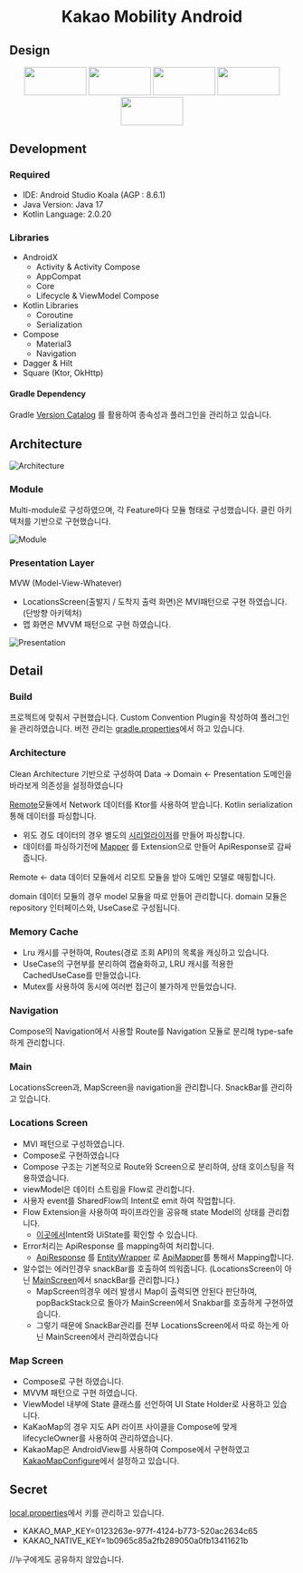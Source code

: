 <h1 align="center"> Kakao Mobility Android </h1>

## Design

<p align ="center">
 <img alt="" src ="/document/screen/splash.png" width="110" height="50" />
 <img alt="" src ="/document/screen/홈.png" width="110" height="50" />
 <img alt="" src ="/document/screen/홈-1.png" width="110" height="50" />
 <img alt="" src ="/document/screen/홈-2.png" width="110" height="50" />
 <img alt="" src ="/document/screen/지도.png" width="110" height="50" />
</p>

## Development

### Required

- IDE: Android Studio Koala (AGP : 8.6.1)
- Java Version: Java 17
- Kotlin Language: 2.0.20

### Libraries

- AndroidX
    - Activity & Activity Compose
    - AppCompat
    - Core
    - Lifecycle & ViewModel Compose
- Kotlin Libraries
    - Coroutine
    - Serialization
- Compose
    - Material3
    - Navigation
- Dagger & Hilt
- Square (Ktor, OkHttp)

#### Gradle Dependency

Gradle [Version Catalog](/gradle/libs.versions.toml) 를 활용하여 종속성과 플러그인을 관리하고 있습니다.

## Architecture

![Architecture](/document/Architecture.png)

### Module

Multi-module로 구성하였으며, 각 Feature마다 모듈 형태로 구성했습니다.
클린 아키텍처를 기반으로 구현했습니다.

![Module](/project.dot.png)

### Presentation Layer

MVW (Model-View-Whatever)

- LocationsScreen(출발지 / 도착지 출력 화면)은 MVI패턴으로 구현 하였습니다. (단방향 아키텍처)
- 맵 화면은 MVVM 패턴으로 구현 하였습니다.

![Presentation](/document/PresentationLayer.png)

## Detail

### Build

프로젝트에 맞춰서 구현했습니다.
Custom Convention Plugin을 작성하여 플러그인을 관리하였습니다.
버전 관리는 [gradle.properties](gradle.properties)에서 하고 있습니다.

### Architecture

Clean Architecture 기반으로 구성하여 Data -> Domain <- Presentation 도메인을 바라보게 의존성을 설정하였습니다

[Remote](/core/remote/src/main/java/kr/co/remote/)모듈에서 Network 데이터를 Ktor를 사용하여 받습니다.
Kotlin serialization 통해 데이터를 파싱합니다.

- 위도 경도 데이터의 경우 별도의 [시리얼라이저](/core/remote/src/main/java/kr/co/remote/serializer/PointSerializer.kt)를
  만들어 파싱합니다.
- 데이터를
  파싱하기전에 [Mapper](/core/remote/src/main/java/kr/co/remote/implementation/LocationRemoteDataSourceImpl.kt)
  를 Extension으로 만들어 ApiResponse로 감싸줍니다.

Remote <- data 데이터 모듈에서 리모트 모듈을 받아 도메인 모델로 매핑합니다.

domain 데이터 모듈의 경우 model 모듈을 따로 만들어 관리합니다.
domain 모듈은 repository 인터페이스와, UseCase로 구성됩니다.

### Memory Cache

- Lru 캐시를 구현하여, Routes(경로 조회 API)의 목록을 캐싱하고 있습니다.
- UseCase의 구현부를 분리하여 캡슐화하고, LRU 캐시를 적용한 CachedUseCase를 만들었습니다.
- Mutex를 사용하여 동시에 여러번 접근이 불가하게 만들었습니다.

### Navigation

Compose의 Navigation에서 사용할 Route를 Navigation 모듈로 분리해 type-safe하게 관리합니다.

### Main

LocationsScreen과, MapScreen을 navigation을 관리합니다.
SnackBar를 관리하고 있습니다.

### Locations Screen

- MVI 패턴으로 구성하였습니다.
- Compose로 구현하였습니다
- Compose 구조는 기본적으로 Route와 Screen으로 분리하여, 상태 호이스팅을 적용하였습니다.
- viewModel은 데이터 스트림을 Flow로 관리합니다.
- 사용자 event를 SharedFlow의 Intent로 emit 하여 작업합니다.
- Flow Extension을 사용하여 파이프라인을 공유해 state Model의 상태를 관리합니다.
    - [이곳에서](/feature/location/src/main/java/kr/co/location/model)Intent와 UiState를 확인할 수 있습니다.
- Error처리는 ApiResponse 를 mapping하여 처리합니다.
    - [ApiResponse](/core/common/src/main/java/kr/co/common/model/ApiResponse.kt)
      를 [EntityWrapper](/core/common/src/main/java/kr/co/common/model/EntityWrapper.kt)
      로 [ApiMapper](/core/common/src/main/java/kr/co/common/mapper/ApiMapper.kt)를 통해서 Mapping합니다.
- 알수없는 에러인경우 snackBar를 호출하여 띄워줍니다. (LocationsScreen이
  아닌 [MainScreen](/feature/main/src/main/java/kr/co/main/MainScreen.kt)에서 snackBar를 관리합니다.)
    - MapScreen의경우 에러 발생시 Map이 출력되면 안된다 판단하여, popBackStack으로 돌아가 MainScreen에서 Snakbar를 호출하게 구현하였습니다.
    - 그렇기 때문에 SnackBar관리를 전부 LocationsScreen에서 따로 하는게 아닌 MainScreen에서 관리하였습니다

### Map Screen

- Compose로 구현 하였습니다.
- MVVM 패턴으로 구현 하였습니다.
- ViewModel 내부에 State 클래스를 선언하여 UI State Holder로 사용하고 있습니다.
- KaKaoMap의 경우 지도 API 라이프 사이클을 Compose에 맞게 lifecycleOwner를 사용하여 관리하였습니다.
- KakaoMap은 AndroidView를 사용하여 Compose에서
  구현하였고 [KakaoMapConfigure](/feature/map/src/main/java/kr/co/map/service/KakaoMapConfigure.kt)에서
  설정하고 있습니다.

## Secret

[local.properties](local.properties)에서 키를 관리하고 있습니다.

- KAKAO_MAP_KEY=0123263e-977f-4124-b773-520ac2634c65
- KAKAO_NATIVE_KEY=1b0965c85a2fb289050a0fb13411621b

//누구에게도 공유하지 않았습니다.
